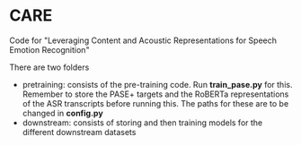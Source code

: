 # CARE
Code for "Leveraging Content and Acoustic Representations for Speech Emotion Recognition"

There are two folders 
* pretraining: consists of the pre-training code. Run **train_pase.py** for this. Remember to store the PASE+ targets and the RoBERTa representations of the ASR transcripts before running this. The paths for these are to be changed in **config.py**
* downstream: consists of storing and then training models for the different downstream datasets 
